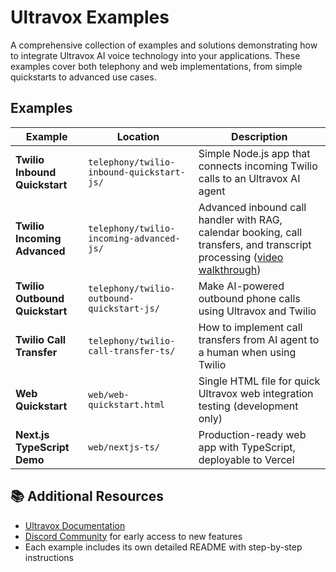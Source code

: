 # Ultravox Examples

A comprehensive collection of examples and solutions demonstrating how to integrate Ultravox AI voice technology into your applications. These examples cover both telephony and web implementations, from simple quickstarts to advanced use cases.

## Examples

| Example | Location | Description |
|---------|----------|-------------|
| **Twilio Inbound Quickstart** | `telephony/twilio-inbound-quickstart-js/` | Simple Node.js app that connects incoming Twilio calls to an Ultravox AI agent |
| **Twilio Incoming Advanced** | `telephony/twilio-incoming-advanced-js/` | Advanced inbound call handler with RAG, calendar booking, call transfers, and transcript processing ([video walkthrough](https://youtu.be/sa9uF5Rr9Os)) |
| **Twilio Outbound Quickstart** | `telephony/twilio-outbound-quickstart-js/` | Make AI-powered outbound phone calls using Ultravox and Twilio |
| **Twilio Call Transfer** | `telephony/twilio-call-transfer-ts/` | How to implement call transfers from AI agent to a human when using Twilio |
| **Web Quickstart** | `web/web-quickstart.html` | Single HTML file for quick Ultravox web integration testing (development only) |
| **Next.js TypeScript Demo** | `web/nextjs-ts/` | Production-ready web app with TypeScript, deployable to Vercel |

## 📚 Additional Resources

- [Ultravox Documentation](https://docs.ultravox.ai)
- [Discord Community](https://discord.com/channels/1240071833798184990/1323352273165881426/1323352273165881426) for early access to new features
- Each example includes its own detailed README with step-by-step instructions
